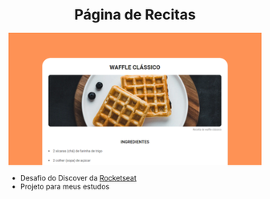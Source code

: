 <h1 align="center">Página de Recitas</h1>
<img src="./Untitled.png">
<ul>
    <li>Desafio do Discover</a> da <a href="https://github.com/Rocketseat"> Rocketseat</a></li>
    <li>Projeto para meus estudos</li>
</ul>